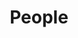 ---
layout: profiles
permalink: /people/
title: People
description:
nav: true
nav_order: 4

profiles:
  - align: right
    image: DNM_Dang.jpeg
    content: about_DNM_Dang.md
    image_circular: false # crops the image to make it circular
    more_info: >
    #   <p>Department of Computing Fundamental</p>
    #   <p>FPT University, Ho Chi Minh Campus 71216</p>

---